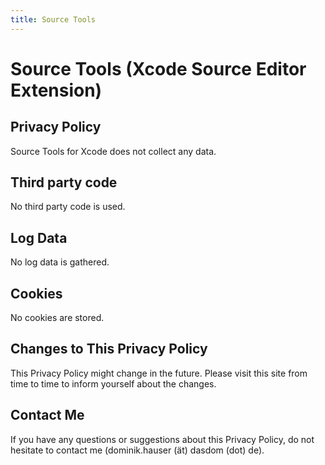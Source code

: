 ```yaml
---
title: Source Tools
---
```


# Source Tools (Xcode Source Editor Extension)

## Privacy Policy

Source Tools for Xcode does not collect any data.

## Third party code

No third party code is used.

## Log Data

No log data is gathered.

## Cookies

No cookies are stored.

## Changes to This Privacy Policy

This Privacy Policy might change in the future. Please visit this site from time to time to inform yourself about the changes.

## Contact Me
If you have any questions or suggestions about this Privacy Policy, do not hesitate to contact me (dominik.hauser (ät) dasdom (dot) de).
